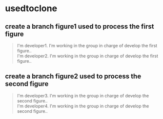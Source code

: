 # usedtoclone
## create a branch figure1 used to process the first figure
>  I'm developer1. I'm working in the group in charge of develop the first figure..  
>  I'm developer2. I'm working in the group in charge of develop the first figure..
## create a branch figure2 used to process the second figure
>  I'm developer3. I'm working in the group in charge of develop the second figure..  
>  I'm developer4. I'm working in the group in charge of develop the second figure..
